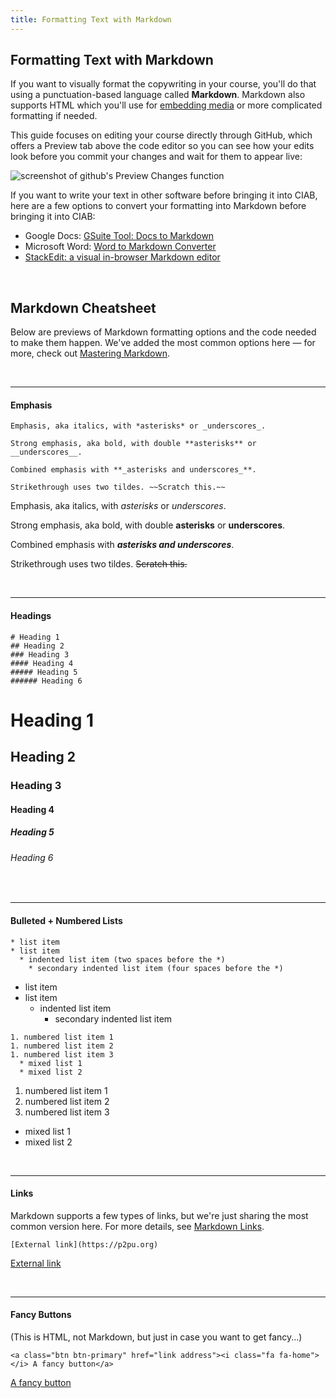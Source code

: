 ```yaml
---
title: Formatting Text with Markdown
---
```


## Formatting Text with Markdown

If you want to visually format the copywriting in your course, you'll do that using a punctuation-based language called **Markdown**. Markdown also supports HTML which you'll use for [embedding media](../media) or more complicated formatting if needed.

This guide focuses on editing your course directly through GitHub, which offers a Preview tab above the code editor so you can see how your edits look before you commit your changes and wait for them to appear live:

![screenshot of github's Preview Changes function]({{site.baseurl}}/img/preview-changes.png)

If you want to write your text in other software before bringing it into CIAB, here are a few options to convert your formatting into Markdown before bringing it into CIAB:
* Google Docs: [GSuite Tool: Docs to Markdown](https://github.com/evbacher/gd2md-html/wiki#installing-docs-to-markdown)
* Microsoft Word: [Word to Markdown Converter](https://word2md.com/)
* [StackEdit: a visual in-browser Markdown editor](https://stackedit.io/app#)

<br>

## Markdown Cheatsheet
Below are previews of Markdown formatting options and the code needed to make them happen. We've added the most common options here — for more, check out [Mastering Markdown](https://guides.github.com/features/mastering-markdown/).

<br>

----
#### Emphasis 

```
Emphasis, aka italics, with *asterisks* or _underscores_.

Strong emphasis, aka bold, with double **asterisks** or __underscores__.

Combined emphasis with **_asterisks and underscores_**.

Strikethrough uses two tildes. ~~Scratch this.~~
```

Emphasis, aka italics, with *asterisks* or _underscores_.

Strong emphasis, aka bold, with double **asterisks** or __underscores__.

Combined emphasis with **_asterisks and underscores_**.

Strikethrough uses two tildes. ~~Scratch this.~~

<br>

----

#### Headings

```
# Heading 1
## Heading 2
### Heading 3
#### Heading 4
##### Heading 5
###### Heading 6
```

# Heading 1
## Heading 2
### Heading 3
#### Heading 4
##### Heading 5
###### Heading 6

<br>

----

#### Bulleted + Numbered Lists

```
* list item
* list item
  * indented list item (two spaces before the *)
    * secondary indented list item (four spaces before the *)
```

* list item
* list item
  * indented list item 
    * secondary indented list item 
    
```
1. numbered list item 1
1. numbered list item 2
1. numbered list item 3
  * mixed list 1 
  * mixed list 2
```

1. numbered list item 1
1. numbered list item 2
1. numbered list item 3
  * mixed list 1 
  * mixed list 2
 
<br>

----

#### Links

Markdown supports a few types of links, but we're just sharing the most common version here. For more details, see [Markdown Links](https://github.com/adam-p/markdown-here/wiki/Markdown-Cheatsheet#links).

```
[External link](https://p2pu.org)
```

[External link](https://p2pu.org)
 
<br>

----

#### Fancy Buttons
(This is HTML, not Markdown, but just in case you want to get fancy...)

```
<a class="btn btn-primary" href="link address"><i class="fa fa-home"></i> A fancy button</a>
```

<a class="btn btn-primary" href="https://www.p2pu.org/en/"><i class="fa fa-home"></i> A fancy button</a>
